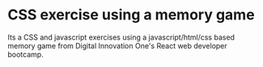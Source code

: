 # CSS exercise using a memory game

Its a CSS and javascript exercises using a javascript/html/css based memory game from Digital Innovation One's React web developer bootcamp.
